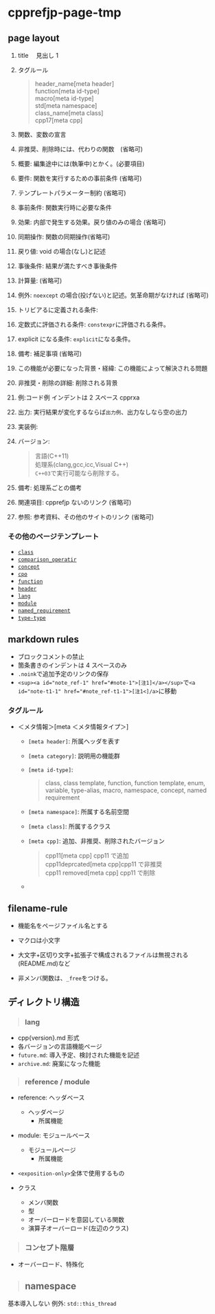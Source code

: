 # cpprefjp-page-tmp

## page layout

1. title 　見出し 1
2. タグルール

   > header_name[meta header]  
   > function[meta id-type]  
   > macro[meta id-type]  
   > std[meta namespace]  
   > class_name[meta class]  
   > cpp17[meta cpp]

3. 関数、変数の宣言
4. 非推奨、削除時には、代わりの関数　(省略可)
5. 概要: 編集途中には(執筆中)とかく。(必要項目)
6. 要件: 関数を実行するための事前条件 (省略可)
7. テンプレートパラメーター制約 (省略可)
8. 事前条件: 関数実行時に必要な条件
9. 効果: 内部で発生する効果。戻り値のみの場合 (省略可)
10. 同期操作: 関数の同期操作(省略可)
11. 戻り値: void の場合(なし)と記述
12. 事後条件: 結果が満たすべき事後条件
13. 計算量: (省略可)
14. 例外: `noexcept` の場合(投げない)と記述。気革命期がなければ (省略可)
15. トリビアるに定義される条件:
16. 定数式に評価される条件: `constexpr`に評価される条件。
17. explicit になる条件: `explicit`になる条件。
18. 備考: 補足事項 (省略可)
19. この機能が必要になった背景・経緯: この機能によって解決される問題
20. 非推奨・削除の詳細: 削除される背景
21. 例:コード例 インデントは 2 スペース cpprxa
22. 出力: 実行結果が変化するならば`出力例`、出力なしなら空の出力
23. 実装例:
24. バージョン:
    > 言語(C++11)  
    > 処理系(clang,gcc,icc,Visual C++)  
    > `C++03`で実行可能なら削除する。
25. 備考: 処理系ごとの備考
26. 関連項目: cpprefjp ないのリンク (省略可)
27. 参照: 参考資料、その他のサイトのリンク (省略可)

### その他のページテンプレート

- [`class`](https://github.com/cpprefjp/site/blob/master/start_editing/class_template_page.md)
- [`comparison_operatir`](https://github.com/cpprefjp/site/blob/master/start_editing/comparison_operator_template_page.md)
- [`concept`](https://github.com/cpprefjp/site/blob/master/start_editing/concept_template_page.md)
- [`cpo`](https://github.com/cpprefjp/site/blob/master/start_editing/cpo_template_page.md)
- [`function`](https://github.com/cpprefjp/site/blob/master/start_editing/function_template_page.md)
- [`header`](https://github.com/cpprefjp/site/blob/master/start_editing/header_template_page.md)
- [`lang`](https://github.com/cpprefjp/site/blob/master/start_editing/lang_template_page.md)
- [`module`](https://github.com/cpprefjp/site/blob/master/start_editing/module_template_page.md)
- [`named_requirement`](https://github.com/cpprefjp/site/blob/master/start_editing/named_requirement_template_page.md)
- [`type-type`](https://github.com/cpprefjp/site/blob/master/start_editing/type-type_template_page.md)

## markdown rules

- ブロックコメントの禁止
- 箇条書きのインデントは 4 スペースのみ
- `.noink`で追加予定のリンクの保存
- `<sup><a id="note_ref-1" href="#note-1">[注1]</a></sup>`で`<a id="note-t1-1" href="#note_ref-t1-1">[注1<]/a>`に移動

### タグルール

- ＜メタ情報＞[meta ＜メタ情報タイプ＞]

  - `[meta header]`: 所属ヘッダを表す
  - `[meta category]`: 説明用の機能群
  - `[meta id-type]`:
    > class, class template, function, function template, enum, variable, type-alias, macro, namespace, concept, named requirement
  - `[meta namespace]`: 所属する名前空間
  - `[meta class]`: 所属するクラス
  - `[meta cpp]`: 追加、非推奨、削除されたバージョン

    > cpp11[meta cpp] cpp11 で追加  
    > cpp11deprcated[meta cpp]cpp11 で非推奨  
    > cpp11 removed[meta cpp] cpp11 で削除

  - [mathjax enable]: LaTeX形式での数式記述の許可

## filename-rule

- 機能名をページファイル名とする
- マクロは小文字
- 大文字+区切り文字+拡張子で構成されるファイルは無視される(README.md)など

- 非メンバ関数は、`_free`をつける。

## ディレクトリ構造

> ### lang

- cpp{version}.md 形式
- 各バージョンの言語機能ページ
- `future.md`: 導入予定、検討された機能を記述
- `archive.md`: 廃案になった機能

> ### reference / module

- reference: ヘッダベース
  - ヘッダページ
    - 所属機能
- module: モジュールベース

  - モジュールページ
    - 所属機能

- `<exposition-only>`全体で使用するもの

- クラス
  - メンバ関数
  - 型
  - オーバーロードを意図している関数
  - 演算子オーバーロード(左辺のクラス)

> ### コンセプト階層

- オーバーロード、特殊化

> ## namespace

基本導入しない
例外: `std::this_thread`
